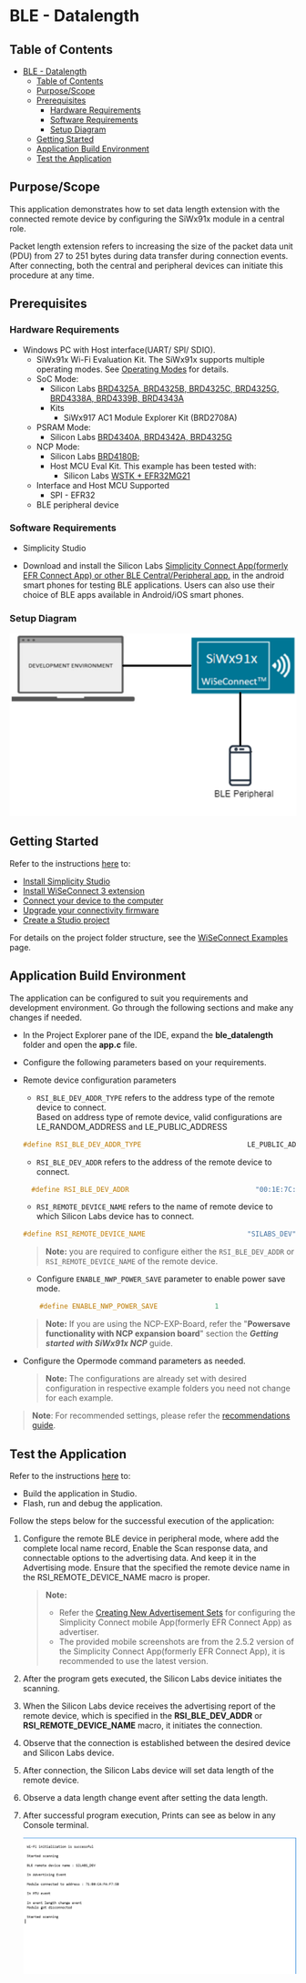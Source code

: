 # BLE - Datalength

## Table of Contents

- [BLE - Datalength](#ble---datalength)
  - [Table of Contents](#table-of-contents)
  - [Purpose/Scope](#purposescope)
  - [Prerequisites](#prerequisites)
    - [Hardware Requirements](#hardware-requirements)
    - [Software Requirements](#software-requirements)
    - [Setup Diagram](#setup-diagram)
  - [Getting Started](#getting-started)
  - [Application Build Environment](#application-build-environment)
  - [Test the Application](#test-the-application)

## Purpose/Scope

This application demonstrates how to set data length extension with the connected remote device by configuring the SiWx91x module in a central role.

Packet length extension refers to increasing the size of the packet data unit (PDU) from 27 to 251 bytes during data transfer during connection events.
After connecting, both the central and peripheral devices can initiate this procedure at any time.

## Prerequisites

### Hardware Requirements

- Windows PC with Host interface(UART/ SPI/ SDIO).
  - SiWx91x Wi-Fi Evaluation Kit. The SiWx91x supports multiple operating modes. See [Operating Modes]() for details.
  - SoC Mode:
    - Silicon Labs [BRD4325A, BRD4325B, BRD4325C, BRD4325G, BRD4338A, BRD4339B, BRD4343A](https://www.silabs.com/)
    - Kits
      - SiWx917 AC1 Module Explorer Kit (BRD2708A)
  - PSRAM Mode:  
    - Silicon Labs [BRD4340A, BRD4342A, BRD4325G](https://www.silabs.com/)
  - NCP Mode:
    - Silicon Labs [BRD4180B](https://www.silabs.com/);
    - Host MCU Eval Kit. This example has been tested with:
      - Silicon Labs [WSTK + EFR32MG21](https://www.silabs.com/development-tools/wireless/efr32xg21-bluetooth-starter-kit)
  - Interface and Host MCU Supported
    - SPI - EFR32 
  - BLE peripheral device

### Software Requirements

- Simplicity Studio

- Download and install the Silicon Labs [Simplicity Connect App(formerly EFR Connect App) or other BLE Central/Peripheral app.](https://www.silabs.com/developers/simplicity-connect-mobile-app ) in the android smart phones for testing BLE applications. Users can also use their choice of BLE apps available in Android/iOS smart phones.

### Setup Diagram

![Figure: Setup Diagram SoC Mode for BLE Chat Example](resources/readme/ble_datalength_soc_ncp.png)
## Getting Started

Refer to the instructions [here](https://docs.silabs.com/wiseconnect/latest/wiseconnect-getting-started/) to:

- [Install Simplicity Studio](https://docs.silabs.com/wiseconnect/latest/wiseconnect-developers-guide-developing-for-silabs-hosts/#install-simplicity-studio)
- [Install WiSeConnect 3 extension](https://docs.silabs.com/wiseconnect/latest/wiseconnect-developers-guide-developing-for-silabs-hosts/#install-the-wi-se-connect-3-extension)
- [Connect your device to the computer](https://docs.silabs.com/wiseconnect/latest/wiseconnect-developers-guide-developing-for-silabs-hosts/#connect-si-wx91x-to-computer)
- [Upgrade your connectivity firmware ](https://docs.silabs.com/wiseconnect/latest/wiseconnect-developers-guide-developing-for-silabs-hosts/#update-si-wx91x-connectivity-firmware)
- [Create a Studio project ](https://docs.silabs.com/wiseconnect/latest/wiseconnect-developers-guide-developing-for-silabs-hosts/#create-a-project)

For details on the project folder structure, see the [WiSeConnect Examples](https://docs.silabs.com/wiseconnect/latest/wiseconnect-examples/#example-folder-structure) page.

## Application Build Environment

The application can be configured to suit you requirements and development environment. Go through the following sections and make any changes if needed.

- In the Project Explorer pane of the IDE, expand the **ble_datalength** folder and open the **app.c** file.
- Configure the following parameters based on your requirements.

- Remote device configuration parameters

   - `RSI_BLE_DEV_ADDR_TYPE` refers to the address type of the remote device to connect.  
    Based on address type of remote device, valid configurations are LE_RANDOM_ADDRESS and LE_PUBLIC_ADDRESS
  ```c
  #define RSI_BLE_DEV_ADDR_TYPE                          LE_PUBLIC_ADDRESS
  ```

  - `RSI_BLE_DEV_ADDR` refers to the address of the remote device to connect.
  ```c
    #define RSI_BLE_DEV_ADDR                               "00:1E:7C:25:E9:4D"
  ```

  - `RSI_REMOTE_DEVICE_NAME` refers to the name of remote device to which Silicon Labs device has to connect.
  ```c
  #define RSI_REMOTE_DEVICE_NAME                         "SILABS_DEV"
  ```
  > **Note:** you are required to configure either the `RSI_BLE_DEV_ADDR` or `RSI_REMOTE_DEVICE_NAME` of the remote device.

  - Configure `ENABLE_NWP_POWER_SAVE` parameter to enable power save mode.
  ```c
      #define ENABLE_NWP_POWER_SAVE              1
  ```
  > **Note:** If you are using the NCP-EXP-Board, refer the "**Powersave functionality with NCP expansion board**" section  the ***Getting started with SiWx91x NCP*** guide.

- Configure the Opermode command parameters as needed.

  >  **Note:** The configurations are already set with desired configuration in respective example folders you need not change for each example.

> **Note**: For recommended settings, please refer the [recommendations guide](https://docs.silabs.com/wiseconnect/latest/wiseconnect-developers-guide-prog-recommended-settings/).

## Test the Application

Refer to the instructions [here](https://docs.silabs.com/wiseconnect/latest/wiseconnect-getting-started/) to:

- Build the application in Studio.
- Flash, run and debug the application.

Follow the steps below for the successful execution of the application:

1. Configure the remote BLE device in peripheral mode, where add the complete local name record,  Enable the Scan response data, and connectable options to the advertising data. And keep it in the Advertising mode. Ensure that the specified the remote device name in the RSI_REMOTE_DEVICE_NAME macro is proper.

    > **Note:**
    >  - Refer the [Creating New Advertisement Sets](https://docs.silabs.com/bluetooth/5.0/miscellaneous/mobile/efr-connect-mobile-app) for configuring the Simplicity Connect mobile App(formerly EFR Connect App) as advertiser.
    >  - The provided mobile screenshots are from the 2.5.2 version of the Simplicity Connect App(formerly EFR Connect App), it is recommended to use the latest version.

2. After the program gets executed, the Silicon Labs device initiates the scanning.

3. When the Silicon Labs device receives the advertising report of the remote device, which is specified in the **RSI_BLE_DEV_ADDR** or **RSI_REMOTE_DEVICE_NAME** macro, it initiates the connection.

4. Observe that the connection is established between the desired device and Silicon Labs device.

5. After connection, the Silicon Labs device will set data length of the remote device.

6. Observe a data length change event after setting the data length.

7. After successful program execution, Prints can see as below in any Console terminal.


   ![](resources/readme/output_2.png)
